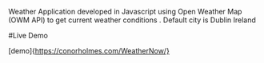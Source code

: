 Weather Application developed in Javascript using Open Weather Map (OWM API) to get current weather conditions . Default city is Dublin Ireland

#Live Demo

[demo]{https://conorholmes.com/WeatherNow/}
